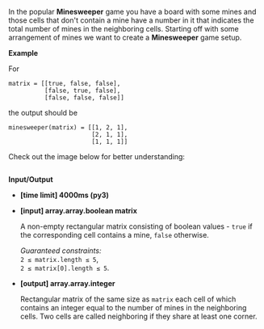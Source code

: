 <div class="markdown"><p>In the popular <strong>Minesweeper</strong> game you have a board with some mines and those cells that don't contain a mine have a number in it that indicates the total number of mines in the neighboring cells. Starting off with some arrangement of mines we want to create a <strong>Minesweeper</strong> game setup.</p>
<p><strong>Example</strong></p>
<p>For</p>
<pre><code>matrix = [[true, false, false],
          [false, true, false],
          [false, false, false]]
</code></pre>
<p>the output should be</p>
<pre><code>minesweeper(matrix) = [[1, 2, 1],
                       [2, 1, 1],
                       [1, 1, 1]]       
</code></pre>
<p>Check out the image below for better understanding:</p>
<p><img src="https://codefightsuserpics.s3.amazonaws.com/tasks/minesweeper/img/example.png?_tm=1490636350838" alt=""></p>
<p><strong>Input/Output</strong></p>
<ul>
<li><strong>[time limit] 4000ms (py3)</strong></li>
</ul>
<ul>
<li>
<p><strong>[input] array.array.boolean matrix</strong></p>
<p>A non-empty rectangular matrix consisting of boolean values - <code>true</code> if the corresponding cell contains a mine, <code>false</code> otherwise.</p>
<p><em>Guaranteed constraints:</em><br>
<code>2 ≤ matrix.length ≤ 5</code>,<br>
<code>2 ≤ matrix[0].length ≤ 5</code>.</p>
</li>
<li>
<p><strong>[output] array.array.integer</strong></p>
<p>Rectangular matrix of the same size as <code>matrix</code> each cell of which contains an integer equal to the number of mines in the neighboring cells. Two cells are called neighboring if they share at least one corner.</p>
</li>
</ul>
</div>